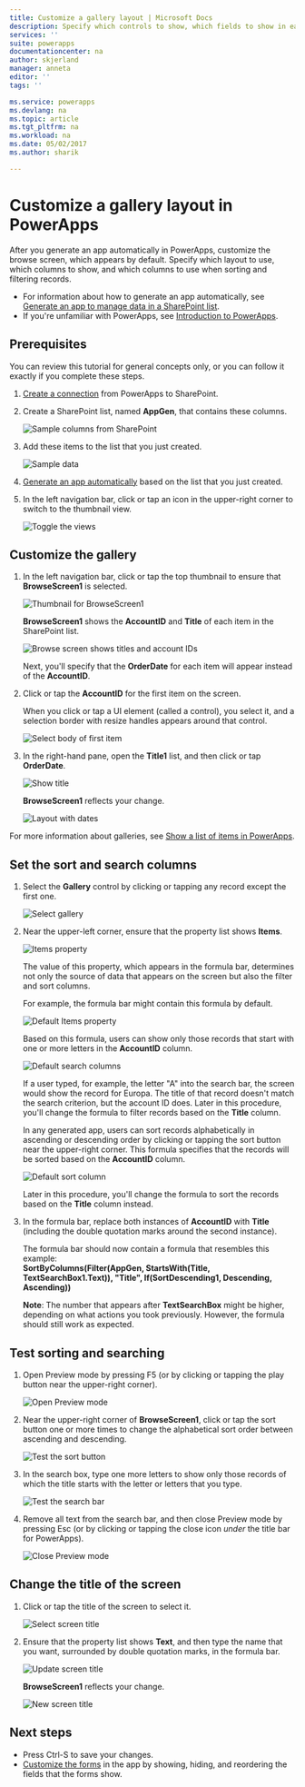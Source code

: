 ```yaml
---
title: Customize a gallery layout | Microsoft Docs
description: Specify which controls to show, which fields to show in each control, and which columns to use for sorting and searching for records.
services: ''
suite: powerapps
documentationcenter: na
author: skjerland
manager: anneta
editor: ''
tags: ''

ms.service: powerapps
ms.devlang: na
ms.topic: article
ms.tgt_pltfrm: na
ms.workload: na
ms.date: 05/02/2017
ms.author: sharik

---
```

# Customize a gallery layout in PowerApps
After you generate an app automatically in PowerApps, customize the browse screen, which appears by default. Specify which layout to use, which columns to show, and which columns to use when sorting and filtering records.

* For information about how to generate an app automatically, see [Generate an app to manage data in a SharePoint list](app-from-sharepoint.md).
* If you're unfamiliar with PowerApps, see [Introduction to PowerApps](getting-started.md).

## Prerequisites
You can review this tutorial for general concepts only, or you can follow it exactly if you complete these steps.

1. [Create a connection](connect-to-sharepoint.md) from PowerApps to SharePoint.
2. Create a SharePoint list, named **AppGen**, that contains these columns.
   
    ![Sample columns from SharePoint](./media/customize-layout-sharepoint/list-columns.png)
3. Add these items to the list that you just created.
   
    ![Sample data](./media/customize-layout-sharepoint/sample-data.png)
4. [Generate an app automatically](app-from-sharepoint.md) based on the list that you just created.
5. In the left navigation bar, click or tap an icon in the upper-right corner to switch to the thumbnail view.
   
    ![Toggle the views](./media/customize-layout-sharepoint/toggle-view.png)

## Customize the gallery
1. In the left navigation bar, click or tap the top thumbnail to ensure that **BrowseScreen1** is selected.
   
    ![Thumbnail for BrowseScreen1](./media/customize-layout-sharepoint/browse-thumbnail.png)
   
    **BrowseScreen1** shows the **AccountID** and **Title** of each item in the SharePoint list.
   
    ![Browse screen shows titles and account IDs](./media/customize-layout-sharepoint/browse-accountid.png)
   
    Next, you'll specify that the **OrderDate** for each item will appear instead of the **AccountID**.
2. Click or tap the **AccountID** for the first item on the screen.
   
    When you click or tap a UI element (called a control), you select it, and a selection border with resize handles appears around that control.
   
    ![Select body of first item](./media/customize-layout-sharepoint/select-body.png)
3. In the right-hand pane, open the **Title1** list, and then click or tap **OrderDate**.
   
    ![Show title](./media/customize-layout-sharepoint/bind-data.png)
   
    **BrowseScreen1** reflects your change.
   
    ![Layout with dates](./media/customize-layout-sharepoint/browse-dates.png)

For more information about galleries, see [Show a list of items in PowerApps](add-gallery.md).

## Set the sort and search columns
1. Select the **Gallery** control by clicking or tapping any record except the first one.
   
    ![Select gallery](./media/customize-layout-sharepoint/select-gallery.png)
2. Near the upper-left corner, ensure that the property list shows **Items**.
   
    ![Items property](./media/customize-layout-sharepoint/items-property.png)
   
    The value of this property, which appears in the formula bar, determines not only the source of data that appears on the screen but also the filter and sort columns.
   
    For example, the formula bar might contain this formula by default.
   
    ![Default Items property](./media/customize-layout-sharepoint/default-items.png)
   
    Based on this formula, users can show only those records that start with one or more letters in the **AccountID** column.
   
    ![Default search columns](./media/customize-layout-sharepoint/default-search.png)
   
    If a user typed, for example, the letter "A" into the search bar, the screen would show the record for Europa. The title of that record doesn't match the search criterion, but the account ID does. Later in this procedure, you'll change the formula to filter records based on the **Title** column.
   
    In any generated app, users can sort records alphabetically in ascending or descending order by clicking or tapping the sort button near the upper-right corner. This formula specifies that the records will be sorted based on the **AccountID** column.
   
    ![Default sort column](./media/customize-layout-sharepoint/default-sort.png)
   
    Later in this procedure, you'll change the formula to sort the records based on the **Title** column instead.
3. In the formula bar, replace both instances of **AccountID** with **Title** (including the double quotation marks around the second instance).
   
    The formula bar should now contain a formula that resembles this example:<br>
    **SortByColumns(Filter(AppGen, StartsWith(Title, TextSearchBox1.Text)), "Title", If(SortDescending1, Descending, Ascending))**
   
    **Note**: The number that appears after **TextSearchBox** might be higher, depending on what actions you took previously. However, the formula should still work as expected.

## Test sorting and searching
1. Open Preview mode by pressing F5 (or by clicking or tapping the play button near the upper-right corner).
   
    ![Open Preview mode](./media/customize-layout-sharepoint/open-preview.png)
2. Near the upper-right corner of **BrowseScreen1**, click or tap the sort button one or more times to change the alphabetical sort order between ascending and descending.
   
    ![Test the sort button](./media/customize-layout-sharepoint/test-sort.png)
3. In the search box, type one more letters to show only those records of which the title starts with the letter or letters that you type.
   
    ![Test the search bar](./media/customize-layout-sharepoint/test-search.png)
4. Remove all text from the search bar, and then close Preview mode by pressing Esc (or by clicking or tapping the close icon *under* the title bar for PowerApps).
   
    ![Close Preview mode](./media/customize-layout-sharepoint/close-preview.png)

## Change the title of the screen
1. Click or tap the title of the screen to select it.
   
    ![Select screen title](./media/customize-layout-sharepoint/select-screen-title.png)
2. Ensure that the property list shows **Text**, and then type the name that you want, surrounded by double quotation marks, in the formula bar.
   
    ![Update screen title](./media/customize-layout-sharepoint/update-screen-title.png)
   
    **BrowseScreen1** reflects your change.
   
    ![New screen title](./media/customize-layout-sharepoint/new-screen-title.png)

## Next steps
* Press Ctrl-S to save your changes.
* [Customize the forms](customize-forms-sharepoint.md) in the app by showing, hiding, and reordering the fields that the forms show.

